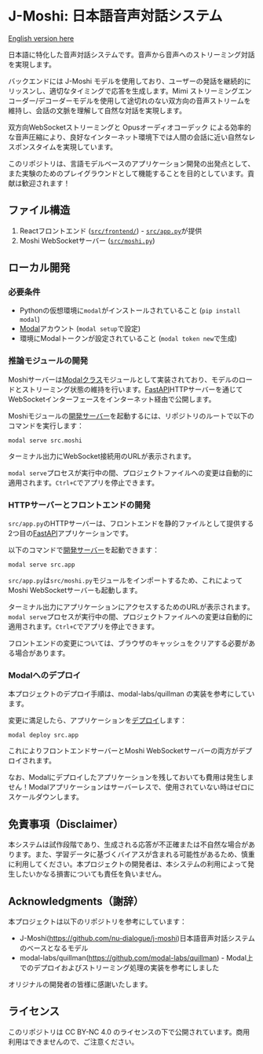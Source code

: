 # J-Moshi: 日本語音声対話システム

[English version here](./README.md)

日本語に特化した音声対話システムです。音声から音声へのストリーミング対話を実現します。

バックエンドには J-Moshi モデルを使用しており、ユーザーの発話を継続的にリッスンし、適切なタイミングで応答を生成します。Mimi ストリーミングエンコーダー/デコーダーモデルを使用して途切れのない双方向の音声ストリームを維持し、会話の文脈を理解して自然な対話を実現します。

双方向WebSocketストリーミングと Opusオーディオコーデック による効率的な音声圧縮により、良好なインターネット環境下では人間の会話に近い自然なレスポンスタイムを実現しています。

このリポジトリは、言語モデルベースのアプリケーション開発の出発点として、また実験のためのプレイグラウンドとして機能することを目的としています。貢献は歓迎されます！


## ファイル構造

1. Reactフロントエンド ([`src/frontend/`](./src/frontend/)) - [`src/app.py`](./src/app.py)が提供
2. Moshi WebSocketサーバー ([`src/moshi.py`](./src/moshi.py))

## ローカル開発

### 必要条件

- Pythonの仮想環境に`modal`がインストールされていること (`pip install modal`)
- [Modal](http://modal.com/)アカウント (`modal setup`で設定)
- 環境にModalトークンが設定されていること (`modal token new`で生成)

### 推論モジュールの開発

Moshiサーバーは[Modalクラス](https://modal.com/docs/reference/modal.Cls#modalcls)モジュールとして実装されており、モデルのロードとストリーミング状態の維持を行います。[FastAPI](https://fastapi.tiangolo.com/)HTTPサーバーを通じてWebSocketインターフェースをインターネット経由で公開します。

Moshiモジュールの[開発サーバー](https://modal.com/docs/guide/webhooks#developing-with-modal-serve)を起動するには、リポジトリのルートで以下のコマンドを実行します：

```shell
modal serve src.moshi
```

ターミナル出力にWebSocket接続用のURLが表示されます。

`modal serve`プロセスが実行中の間、プロジェクトファイルへの変更は自動的に適用されます。`Ctrl+C`でアプリを停止できます。

### HTTPサーバーとフロントエンドの開発

`src/app.py`のHTTPサーバーは、フロントエンドを静的ファイルとして提供する2つ目の[FastAPI](https://fastapi.tiangolo.com/)アプリケーションです。

以下のコマンドで[開発サーバー](https://modal.com/docs/guide/webhooks#developing-with-modal-serve)を起動できます：

```shell
modal serve src.app
```

`src/app.py`は`src/moshi.py`モジュールをインポートするため、これによってMoshi WebSocketサーバーも起動します。

ターミナル出力にアプリケーションにアクセスするためのURLが表示されます。
`modal serve`プロセスが実行中の間、プロジェクトファイルへの変更は自動的に適用されます。`Ctrl+C`でアプリを停止できます。

フロントエンドの変更については、ブラウザのキャッシュをクリアする必要がある場合があります。

### Modalへのデプロイ

本プロジェクトのデプロイ手順は、modal-labs/quillman の実装を参考にしています。

変更に満足したら、アプリケーションを[デプロイ](https://modal.com/docs/guide/managing-deployments#creating-deployments)します：

```shell
modal deploy src.app
```

これによりフロントエンドサーバーとMoshi WebSocketサーバーの両方がデプロイされます。

なお、Modalにデプロイしたアプリケーションを残しておいても費用は発生しません！Modalアプリケーションはサーバーレスで、使用されていない時はゼロにスケールダウンします。

## 免責事項（Disclaimer）

本システムは試作段階であり、生成される応答が不正確または不自然な場合があります。また、学習データに基づくバイアスが含まれる可能性があるため、慎重に利用してください。本プロジェクトの開発者は、本システムの利用によって発生したいかなる損害についても責任を負いません。

## Acknowledgments（謝辞）

本プロジェクトは以下のリポジトリを参考にしています：

- J-Moshi(https://github.com/nu-dialogue/j-moshi)日本語音声対話システムのベースとなるモデル
- modal-labs/quillman(https://github.com/modal-labs/quillman) - Modal上でのデプロイおよびストリーミング処理の実装を参考にしました

オリジナルの開発者の皆様に感謝いたします。

## ライセンス

このリポジトリは CC BY-NC 4.0 のライセンスの下で公開されています。商用利用はできませんので、ご注意ください。

